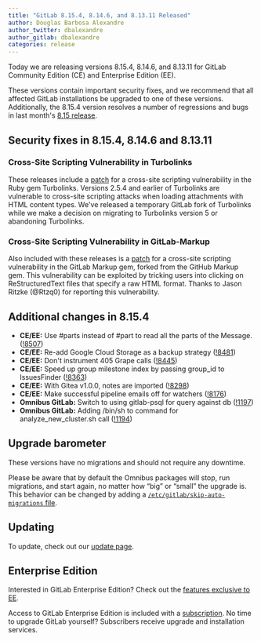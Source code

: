 ```yaml
---
title: "GitLab 8.15.4, 8.14.6, and 8.13.11 Released"
author: Douglas Barbosa Alexandre
author_twitter: dbalexandre
author_gitlab: dbalexandre
categories: release
---
```


Today we are releasing versions 8.15.4, 8.14.6, and 8.13.11 for GitLab Community
Edition (CE) and Enterprise Edition (EE).

These versions contain important security fixes, and we recommend that all
affected GitLab installations be upgraded to one of these versions.
Additionally, the 8.15.4 version resolves a number of regressions and bugs in
last month's [8.15 release](/2016/12/22/gitlab-8-15-released).

<!-- more -->

## Security fixes in 8.15.4, 8.14.6 and 8.13.11

### Cross-Site Scripting Vulnerability in Turbolinks

These releases include a [patch](https://gitlab.com/gitlab-org/gitlab-ce/issues/25842) for a cross-site scripting vulnerability in the
Ruby gem Turbolinks. Versions 2.5.4 and earlier of Turbolinks are vulnerable to
cross-site scripting attacks when loading attachments with HTML content types.
We've released a temporary GitLab fork of Turbolinks while we make a decision
on migrating to Turbolinks version 5 or abandoning Turbolinks.

### Cross-Site Scripting Vulnerability in GitLab-Markup

Also included with these releases is a [patch](https://gitlab.com/gitlab-org/gitlab-ce/issues/26411) for a cross-site scripting
vulnerability in the GitLab Markup gem, forked from the GitHub Markup gem.
This vulnerability can be exploited by tricking users into clicking on
ReStructuredText files that specify a raw HTML format. Thanks to Jason Ritzke
(@Rtzq0) for reporting this vulnerability.

## Additional changes in 8.15.4

- **CE/EE:** Use #parts instead of #part to read all the parts of the Message. ([!8507])
- **CE/EE:** Re-add Google Cloud Storage as a backup strategy ([!8481])
- **CE/EE:** Don't instrument 405 Grape calls ([!8445])
- **CE/EE:** Speed up group milestone index by passing group_id to IssuesFinder ([!8363])
- **CE/EE:** With Gitea v1.0.0, notes are imported ([!8298])
- **CE/EE:** Make successful pipeline emails off for watchers ([!8176])
- **Omnibus GitLab:** Switch to using gitlab-psql for query against db ([!1197])
- **Omnibus GitLab:** Adding /bin/sh to command for analyze_new_cluster.sh call ([!1194])

[!8509]: https://gitlab.com/gitlab-org/gitlab-ce/merge_requests/8509
[!8507]: https://gitlab.com/gitlab-org/gitlab-ce/merge_requests/8507
[!8481]: https://gitlab.com/gitlab-org/gitlab-ce/merge_requests/8481
[!8445]: https://gitlab.com/gitlab-org/gitlab-ce/merge_requests/8445
[!8363]: https://gitlab.com/gitlab-org/gitlab-ce/merge_requests/8363
[!8298]: https://gitlab.com/gitlab-org/gitlab-ce/merge_requests/8298
[!8176]: https://gitlab.com/gitlab-org/gitlab-ce/merge_requests/8176
[!1194]: https://gitlab.com/gitlab-org/omnibus-gitlab/merge_requests/1194
[!1197]: https://gitlab.com/gitlab-org/omnibus-gitlab/merge_requests/1197

## Upgrade barometer

These versions have no migrations and should not require any downtime.

Please be aware that by default the Omnibus packages will stop, run migrations,
and start again, no matter how “big” or “small” the upgrade is. This behavior
can be changed by adding a [`/etc/gitlab/skip-auto-migrations`
file](http://doc.gitlab.com/omnibus/update/README.html).

## Updating

To update, check out our [update page](https://about.gitlab.com/update/).

## Enterprise Edition

Interested in GitLab Enterprise Edition? Check out the [features exclusive to
EE](https://about.gitlab.com/features/#enterprise).

Access to GitLab Enterprise Edition is included with a [subscription](https://about.gitlab.com/pricing/).
No time to upgrade GitLab yourself? Subscribers receive upgrade and installation
services.
